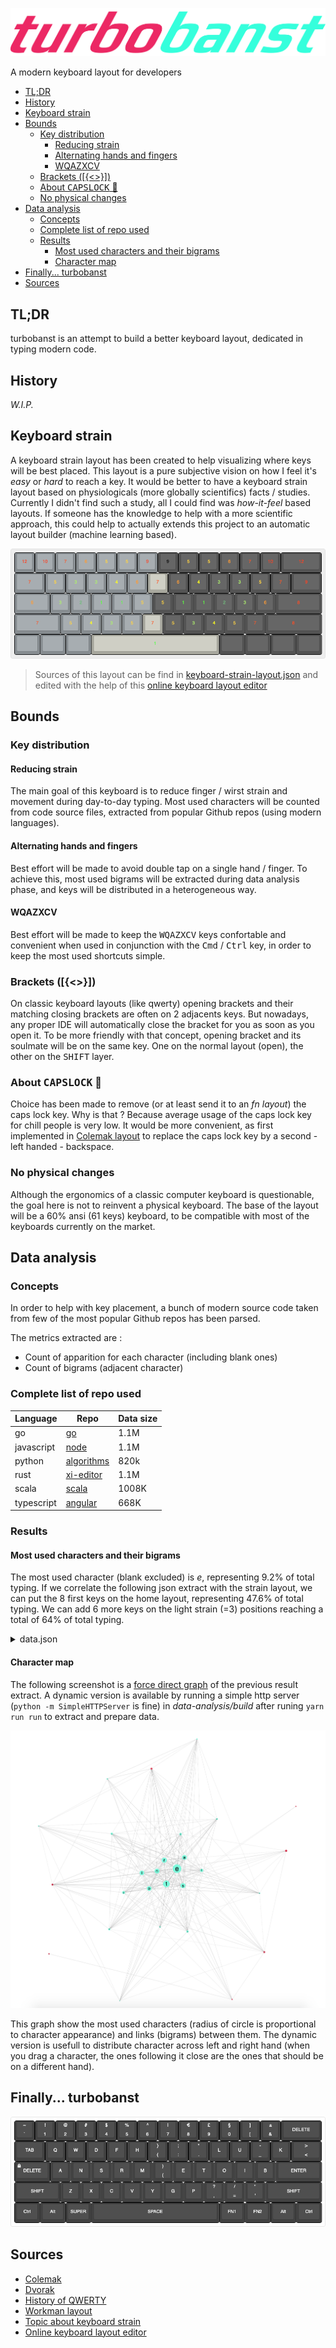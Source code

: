 ![logo](logo.png)

A modern keyboard layout for developers

- [TL;DR](#tldr)
- [History](#history)
- [Keyboard strain](#keyboard-strain)
- [Bounds](#bounds)
  - [Key distribution](#key-distribution)
    - [Reducing strain](#reducing-strain)
    - [Alternating hands and fingers](#alternating-hands-and-fingers)
    - [WQAZXCV](#wqazxcv)
  - [Brackets ([{<>}])](#brackets)
  - [About <kbd>CAPSLOCK</kbd> 🤬](#about-kbdcapslockkbd-%F0%9F%A4%AC)
  - [No physical changes](#no-physical-changes)
- [Data analysis](#data-analysis)
  - [Concepts](#concepts)
  - [Complete list of repo used](#complete-list-of-repo-used)
  - [Results](#results)
    - [Most used characters and their bigrams](#most-used-characters-and-their-bigrams)
    - [Character map](#character-map)
- [Finally... turbobanst](#finally-turbobanst)
- [Sources](#sources)

## TL;DR

turbobanst is an attempt to build a better keyboard layout, dedicated in typing modern code.

## History

*W.I.P.*

## Keyboard strain

A keyboard strain layout has been created to help visualizing where keys will be best placed. This layout is a pure subjective vision on how I feel it's *easy* or *hard* to reach a key. It would be better to have a keyboard strain layout based on physiologicals (more globally scientifics) facts / studies. Currently I didn't find such a study, all I could find was *how-it-feel* based layouts. If someone has the knowledge to help with a more scientific approach, this could help to actually extends this project to an automatic layout builder (machine learning based).

![keyboard strain layout](resources/keyboard-strain-layout.png)

> Sources of this layout can be find in [keyboard-strain-layout.json](resources/keyboard-strain-layout.json) and edited with the help of this [online keyboard layout editor](http://www.keyboard-layout-editor.com/##@_backcolor=%23ffffff&name=Keyboard%20strain&author=Banst%3B&@_c=%23878d91&t=%23ff0000&a:7%3B&=12&=10&_t=%23ff2f00%3B&=7&_t=%23ff7700%3B&=6&_t=%23ffa800%3B&=5&=5&_t=%23ff0000%3B&=9&_c=%23545454&t=%23000000%3B&=9&_t=%23ffa800%3B&=5&=5&_t=%23ff7700%3B&=6&_t=%23ff2f00%3B&=7&_t=%23ff0000%3B&=10&_w:2%3B&=12%3B&@_c=%23878d91&t=%23ff2f00&w:1.5%3B&=7&_t=%23ffa800%3B&=5&_t=%2383c445%3B&=3&=3&_t=%23f9ff00%3B&=4&_t=%23ff7700%3B&=6&_c=%23a8a89e&t=%23ff2f00%3B&=7&_c=%23545454&t=%23ff7700%3B&=6&_t=%23f9ff00%3B&=4&_t=%2383c445%3B&=3&=3&_t=%23ffa800%3B&=5&_t=%23ff2f00%3B&=7&_t=%23ff0000&w:1.5%3B&=9%3B&@_c=%23878d91&t=%23ff7700&w:1.75%3B&=6&_t=%2383c445%3B&=3&_t=%23519c5f%3B&=2&_t=%2313ff00%3B&=1&=1&_t=%23ffa800%3B&=5&_c=%23545454%3B&=5&_t=%2313ff00%3B&=1&=1&_t=%23519c5f%3B&=2&_t=%2383c445%3B&=3&_t=%23ff7700%3B&=6&_t=%23ff1f00&w:2.25%3B&=8%3B&@_c=%23878d91&t=%23ff2f00&w:2.25%3B&=7&_t=%23ffa800%3B&=5&_t=%23f9ff00%3B&=4&_t=%2383c445%3B&=3&_t=%23ffa800%3B&=5&_c=%23a8a89e&t=%23ff2f00%3B&=7&_c=%23545454&t=%23ffa800%3B&=5&_t=%2383c445%3B&=3&_t=%23f9ff00%3B&=4&_t=%23ffa800%3B&=5&_t=%23ff2f00%3B&=7&_t=%23ff1f00&w:2.75%3B&=8%3B&@_c=%23878d91&t=%23000000&w:1.25%3B&=&_w:1.25%3B&=&_w:1.25%3B&=&_c=%23a8a89e&t=%2300ff1b&w:6.25%3B&=1&_c=%23545454&t=%23000000&w:1.25%3B&=&_w:1.25%3B&=&_w:1.25%3B&=&_w:1.25%3B&=)

## Bounds

### Key distribution

#### Reducing strain

The main goal of this keyboard is to reduce finger / wirst strain and movement during day-to-day typing. Most used characters will be counted from code source files, extracted from popular Github repos (using modern languages). 

#### Alternating hands and fingers

Best effort will be made to avoid double tap on a single hand / finger. To achieve this, most used bigrams will be extracted during data analysis phase, and keys will be distributed in a heterogeneous way.

#### WQAZXCV

Best effort will be made to keep the <kbd>WQ</kbd><kbd>A</kbd><kbd>Z</kbd><kbd>X</kbd><kbd>C</kbd><kbd>V</kbd> keys confortable and convenient when used in conjunction with the <kbd>Cmd</kbd> / <kbd>Ctrl</kbd> key, in order to keep the most used shortcuts simple.

### Brackets ([{<>}])

On classic keyboard layouts (like qwerty) opening brackets and their matching closing brackets are often on 2 adjacents keys. But nowadays, any proper IDE will automatically close the bracket for you as soon as you open it. To be more friendly with that concept, opening bracket and its soulmate will be on the same key. One on the normal layout (open), the other on the <kbd>SHIFT</kbd> layer.

### About <kbd>CAPSLOCK</kbd> 🤬

Choice has been made to remove (or at least send it to an *fn layout*) the caps lock key. Why is that ? Because average usage of the caps lock key for chill people is very low. It would be more convenient, as first implemented in [Colemak layout](https://colemak.com) to replace the caps lock key by a second - left handed - backspace.

### No physical changes

Although the ergonomics of a classic computer keyboard is questionable, the goal here is not to reinvent a physical keyboard. The base of the layout will be a 60% ansi (61 keys) keyboard, to be compatible with most of the keyboards currently on the market.

## Data analysis

### Concepts

In order to help with key placement, a bunch of modern source code taken from few of the most popular Github repos has been parsed. 

The metrics extracted are :

- Count of apparition for each character (including blank ones)
- Count of bigrams (adjacent character)

### Complete list of repo used

| Language   | Repo                                                                          | Data size |
| ---------- | ----------------------------------------------------------------------------- | --------- |
| go         | [go](https://github.com/golang/go)                                            | 1.1M      |
| javascript | [node](https://github.com/nodejs/node)                                        | 1.1M      |
| python     | [algorithms](https://github.com/keon/algorithms)                              | 820k      |
| rust       | [xi-editor](https://github.com/xi-editor/xi-editor/tree/master/rust/rope/src) | 1.1M      |
| scala      | [scala](https://github.com/scala/scala)                                       | 1008K     |
| typescript | [angular](https://github.com/angular/angular)                                 | 668K      |

### Results

#### Most used characters and their bigrams

The most used character (blank excluded) is *e*, representing 9.2% of total typing. If we correlate the following json extract with the strain layout, we can put the 8 first keys on the home layout, representing 47.6% of total typing. We can add 6 more keys on the light strain (=3) positions reaching a total of 64% of total typing.

<details><summary>data.json</summary>
<p>

```json
{
  "nodes": [
    { "id": "e", "group": 0, "percentage": 9.256777852152501 },
    { "id": "t", "group": 0, "percentage": 7.140935104882532 },
    { "id": "r", "group": 0, "percentage": 5.511389658620024 },
    { "id": "s", "group": 0, "percentage": 5.4301477600317805 },
    { "id": "n", "group": 0, "percentage": 5.222289982858719 },
    { "id": "a", "group": 0, "percentage": 5.16088021876697 },
    { "id": "o", "group": 0, "percentage": 4.956272117537438 },
    { "id": "i", "group": 0, "percentage": 4.922864234005824 },
    { "id": "l", "group": 0, "percentage": 3.4022588588595886 },
    { "id": "c", "group": 0, "percentage": 3.067937057117762 },
    { "id": "d", "group": 0, "percentage": 2.683199722046409 },
    { "id": "p", "group": 0, "percentage": 2.490861425313943 },
    { "id": "u", "group": 0, "percentage": 2.363486276648861 },
    { "id": ",", "group": 1, "percentage": 2.3092743929180144 },
    { "id": "f", "group": 0, "percentage": 2.2506891135248477 },
    { "id": ".", "group": 1, "percentage": 2.041889841452259 },
    { "id": ")", "group": 1, "percentage": 2.014647230972388 },
    { "id": "(", "group": 1, "percentage": 2.01312869081186 },
    { "id": "m", "group": 0, "percentage": 1.8604850338755938 },
    { "id": "h", "group": 0, "percentage": 1.6483146026466333 },
    { "id": "v", "group": 0, "percentage": 1.4605926680021721 },
    { "id": "g", "group": 0, "percentage": 1.459225981857697 },
    { "id": "=", "group": 1, "percentage": 1.4321048545906683 },
    { "id": "_", "group": 0, "percentage": 1.2623624354468577 },
    { "id": ":", "group": 1, "percentage": 1.2106105867760664 },
    { "id": "b", "group": 0, "percentage": 1.2084846305513273 },
    { "id": "/", "group": 1, "percentage": 1.1458296635279455 },
    { "id": "y", "group": 0, "percentage": 1.0093129030964856 }
  ],
  "links": [
    { "source": "e", "target": "r", "value": 1 },
    { "source": "e", "target": "s", "value": 0.6907369226780578 },
    { "source": "e", "target": "t", "value": 0.6274892282620773 },
    { "source": "i", "target": "n", "value": 0.6033901653106829 },
    { "source": "n", "target": "o", "value": 0.546833911529772 },
    { "source": "e", "target": "n", "value": 0.5303398807392684 },
    { "source": "s", "target": "t", "value": 0.5025617600217287 },
    { "source": "e", "target": "l", "value": 0.4888578871344091 },
    { "source": "o", "target": "r", "value": 0.48221582982505956 },
    { "source": "a", "target": "r", "value": 0.45086976382424476 },
    { "source": "d", "target": "e", "value": 0.44943764737836267 },
    { "source": "a", "target": "t", "value": 0.44864751416684157 },
    { "source": "i", "target": "t", "value": 0.4355115495253028 },
    { "source": "a", "target": "l", "value": 0.4103013617452067 },
    { "source": "c", "target": "o", "value": 0.3814614995246855 },
    { "source": "h", "target": "t", "value": 0.37210335930073213 },
    { "source": "r", "target": "t", "value": 0.312584105976617 },
    { "source": "n", "target": "t", "value": 0.3109668020592847 },
    { "source": "i", "target": "s", "value": 0.3101149396906135 },
    { "source": "o", "target": "p", "value": 0.3016703909924814 },
    { "source": "a", "target": "n", "value": 0.2869047766021803 },
    { "source": "f", "target": "i", "value": 0.2832997938246151 },
    { "source": "e", "target": "m", "value": 0.2786454153754985 },
    { "source": "o", "target": "t", "value": 0.2703366708230966 },
    { "source": "c", "target": "e", "value": 0.26752182125705254 },
    { "source": "n", "target": "s", "value": 0.26071926813911284 },
    { "source": "i", "target": "l", "value": 0.2525339819010111 },
    { "source": "a", "target": "c", "value": 0.2217434783145471 },
    { "source": "e", "target": "p", "value": 0.22163236583167695 },
    { "source": "a", "target": "s", "value": 0.21744712897690094 },
    { "source": "a", "target": "m", "value": 0.21303966715638464 },
    { "source": "c", "target": "t", "value": 0.21255817973061397 },
    { "source": "i", "target": "r", "value": 0.21085445499327152 },
    { "source": "d", "target": "n", "value": 0.20592846825269448 },
    { "source": "/", "target": "/", "value": 0.202113606340819 },
    { "source": "g", "target": "n", "value": 0.20024938579488635 },
    { "source": "d", "target": "i", "value": 0.19869381103470413 },
    { "source": "r", "target": "u", "value": 0.19629871973728072 },
    { "source": "e", "target": "h", "value": 0.19607649477154038 },
    { "source": "f", "target": "o", "value": 0.19269373695971556 },
    { "source": "l", "target": "u", "value": 0.18821220015061915 },
    { "source": "i", "target": "o", "value": 0.18558253805602537 },
    { "source": "a", "target": "p", "value": 0.18316275509574192 },
    { "source": "t", "target": "u", "value": 0.18243435104137087 },
    { "source": "n", "target": "u", "value": 0.17427375646612922 },
    { "source": ".", "target": "a", "value": 0.1721749651230262 },
    { "source": "a", "target": "d", "value": 0.16906381560266176 },
    { "source": "e", "target": "v", "value": 0.1685946740083211 },
    { "source": "l", "target": "o", "value": 0.16626131186804777 },
    { "source": "a", "target": "v", "value": 0.16054519191594957 },
    { "source": "m", "target": "o", "value": 0.15977975036728848 },
    { "source": "a", "target": "e", "value": 0.1590760379757775 },
    { "source": "d", "target": "o", "value": 0.15552043852393238 },
    { "source": "e", "target": "g", "value": 0.15148335164631663 },
    { "source": ".", "target": "s", "value": 0.148940110371733 },
    { "source": "g", "target": "r", "value": 0.1481870146545019 },
    { "source": "(", "target": "t", "value": 0.14747095643156088 },
    { "source": "s", "target": "u", "value": 0.14358201953110533 },
    { "source": "e", "target": "f", "value": 0.1416066865023025 },
    { "source": "o", "target": "s", "value": 0.1380387412190274 },
    { "source": "s", "target": "s", "value": 0.13586587488734428 },
    { "source": "t", "target": "y", "value": 0.13452017926147236 },
    { "source": "(", "target": "e", "value": 0.12387807256879714 },
    { "source": "e", "target": "u", "value": 0.11756935270805813 },
    { "source": "c", "target": "h", "value": 0.11714959443943752 },
    { "source": "p", "target": "t", "value": 0.11672983617081692 },
    { "source": "(", "target": ")", "value": 0.11437178236768356 },
    { "source": "r", "target": "r", "value": 0.11319892838183188 },
    { "source": ".", "target": "v", "value": 0.11268040346177113 },
    { "source": "p", "target": "r", "value": 0.1123841035074507 },
    { "source": "c", "target": "i", "value": 0.10919887899850615 },
    { "source": ".", "target": "t", "value": 0.10854454993271521 },
    { "source": "c", "target": "n", "value": 0.10460622970653959 },
    { "source": "i", "target": "m", "value": 0.10424820059506908 },
    { "source": "_", "target": "v", "value": 0.10386547982073853 },
    { "source": "a", "target": "h", "value": 0.10347041321497796 },
    { "source": "p", "target": "y", "value": 0.10337164656353783 },
    { "source": "n", "target": "r", "value": 0.10203829676909591 },
    { "source": "h", "target": "i", "value": 0.10172965098334548 },
    { "source": "m", "target": "p", "value": 0.09989012210027284 },
    { "source": "g", "target": "i", "value": 0.09951974715737232 },
    { "source": "g", "target": "s", "value": 0.09859380980012099 },
    { "source": ".", "target": "e", "value": 0.0976925641057297 },
    { "source": ")", "target": ")", "value": 0.09674193508561835 },
    { "source": ":", "target": "=", "value": 0.09608760601982741 },
    { "source": "l", "target": "p", "value": 0.0934209064309436 },
    { "source": "r", "target": "s", "value": 0.093001148162323 },
    { "source": "b", "target": "o", "value": 0.09043321522487932 },
    { "source": "a", "target": "b", "value": 0.08771713231027543 },
    { "source": "b", "target": "u", "value": 0.086717119964444 },
    { "source": "i", "target": "v", "value": 0.08637143668440352 },
    { "source": "l", "target": "l", "value": 0.08548253682144225 },
    { "source": "(", "target": "s", "value": 0.08497635773281152 },
    { "source": "b", "target": "e", "value": 0.08460598278991098 },
    { "source": "f", "target": "l", "value": 0.08282818306398844 },
    { "source": "l", "target": "s", "value": 0.08212447067247744 },
    { "source": "o", "target": "u", "value": 0.08177878739243695 },
    { "source": "m", "target": "u", "value": 0.07924789194928332 },
    { "source": "e", "target": "i", "value": 0.07823553377202187 },
    { "source": "c", "target": "l", "value": 0.07813676712058173 },
    { "source": "_", "target": "e", "value": 0.07633427573179916 },
    { "source": "(", "target": "c", "value": 0.07593920912603859 },
    { "source": "p", "target": "s", "value": 0.07493919678020716 },
    { "source": ".", "target": "r", "value": 0.0744083260287164 },
    { "source": "a", "target": "u", "value": 0.07371695946863542 },
    { "source": "s", "target": "y", "value": 0.07363053864862529 },
    { "source": "a", "target": "i", "value": 0.07318608871714466 },
    { "source": "_", "target": "t", "value": 0.07313670539142458 },
    { "source": "l", "target": "t", "value": 0.07238360967419351 },
    { "source": "=", "target": "=", "value": 0.06932184347954913 },
    { "source": "b", "target": "l", "value": 0.06770453956221682 },
    { "source": "f", "target": "u", "value": 0.06743293127075643 },
    { "source": "(", "target": "r", "value": 0.06574155236484401 },
    { "source": "p", "target": "u", "value": 0.06409955678465167 },
    { "source": "d", "target": "d", "value": 0.06351930270744083 },
    { "source": "(", "target": "n", "value": 0.06192669045296856 },
    { "source": "c", "target": "r", "value": 0.06158100717292806 },
    { "source": ")", "target": "e", "value": 0.06124766972431758 },
    { "source": "_", "target": "s", "value": 0.05959332831269522 },
    { "source": "a", "target": "f", "value": 0.05950690749268509 },
    { "source": "d", "target": "l", "value": 0.05925999086408474 },
    { "source": ".", "target": "o", "value": 0.059037765898344426 },
    { "source": "b", "target": "r", "value": 0.058827886764034124 },
    { "source": ".", "target": "p", "value": 0.058173557698243186 },
    { "source": "a", "target": "g", "value": 0.05816121186681317 },
    { "source": "h", "target": "s", "value": 0.05705008703811158 },
    { "source": "f", "target": "f", "value": 0.056716749589501105 },
    { "source": ".", "target": "f", "value": 0.05624760799516043 },
    { "source": "h", "target": "o", "value": 0.054605612414968085 },
    { "source": ":", "target": ":", "value": 0.05348214175483648 },
    { "source": ".", "target": "c", "value": 0.052877196014765614 },
    { "source": "o", "target": "o", "value": 0.05264262521759528 },
    { "source": "c", "target": "s", "value": 0.05151915455746367 },
    { "source": ",", "target": "e", "value": 0.05145742540031358 },
    { "source": "_", "target": "r", "value": 0.05085247966024272 },
    { "source": ".", "target": "n", "value": 0.05032160890875196 },
    { "source": "c", "target": "u", "value": 0.050136421437301695 },
    { "source": "f", "target": "n", "value": 0.05005000061729157 },
    { "source": "f", "target": "r", "value": 0.049593204854380915 },
    { "source": "c", "target": "p", "value": 0.04849442585710935 },
    { "source": "e", "target": "e", "value": 0.04828454672279905 },
    { "source": "d", "target": "r", "value": 0.048049975925628714 },
    { "source": "(", "target": "g", "value": 0.04796355510561859 },
    { "source": "(", "target": "o", "value": 0.046852430276917 },
    { "source": "t", "target": "t", "value": 0.04679070111976691 },
    { "source": ")", "target": "t", "value": 0.046296867862566204 },
    { "source": "i", "target": "p", "value": 0.04506228471956444 },
    { "source": "(", "target": "d", "value": 0.04484005975382412 },
    { "source": ".", "target": "d", "value": 0.04459314312522377 },
    { "source": ":", "target": "t", "value": 0.044543759799503695 },
    { "source": "a", "target": "y", "value": 0.044407955653773507 },
    { "source": ":", "target": "e", "value": 0.044173384856603166 },
    { "source": "b", "target": "m", "value": 0.044136347362313116 },
    { "source": ",", "target": "s", "value": 0.04403758071087297 },
    { "source": "(", "target": "p", "value": 0.04348201829652218 },
    { "source": "(", "target": "v", "value": 0.04171656440202966 },
    { "source": ".", "target": "l", "value": 0.041259768639119 },
    { "source": "g", "target": "u", "value": 0.04075358955048828 },
    { "source": "m", "target": "y", "value": 0.04011160631612736 },
    { "source": ")", "target": ".", "value": 0.03982765219323695 },
    { "source": ",", "target": "t", "value": 0.03981530636180693 },
    { "source": ".", "target": "i", "value": 0.03969184804750676 },
    { "source": "l", "target": "y", "value": 0.03938320226175632 },
    { "source": "o", "target": "v", "value": 0.039123939801725946 },
    { "source": "(", "target": "f", "value": 0.038556031555945135 },
    { "source": ")", "target": ",", "value": 0.038247385770194695 },
    { "source": "_", "target": "o", "value": 0.03817331078161459 },
    { "source": "(", "target": "i", "value": 0.03816096495018457 },
    { "source": "r", "target": "y", "value": 0.03816096495018457 },
    { "source": "i", "target": "u", "value": 0.037926394153014235 },
    { "source": "_", "target": "c", "value": 0.0379017024901542 },
    { "source": "n", "target": "y", "value": 0.03514858208126026 },
    { "source": "f", "target": "t", "value": 0.03485228212693984 },
    { "source": ":", "target": "s", "value": 0.03477820713835973 },
    { "source": "_", "target": "i", "value": 0.03385226978110841 },
    { "source": "d", "target": "s", "value": 0.033753503129668266 },
    { "source": "e", "target": "o", "value": 0.033469549006777864 },
    { "source": "d", "target": "u", "value": 0.033457203175347845 },
    { "source": "e", "target": "y", "value": 0.03338312818676774 },
    { "source": "f", "target": "s", "value": 0.03250657415523649 },
    { "source": ":", "target": "d", "value": 0.032333732515216235 },
    { "source": "(", "target": "l", "value": 0.03232138668378622 },
    { "source": "_", "target": "d", "value": 0.03212385338090594 },
    { "source": "b", "target": "i", "value": 0.03154359930369511 },
    { "source": ".", "target": "g", "value": 0.03132137433795479 },
    { "source": ".", "target": "m", "value": 0.03130902850652477 },
    { "source": ".", "target": "b", "value": 0.03116087852936456 },
    { "source": ")", "target": "s", "value": 0.03111149520364449 },
    { "source": ")", "target": ":", "value": 0.030099137026383043 },
    { "source": "m", "target": "r", "value": 0.030086791194953024 },
    { "source": "g", "target": "o", "value": 0.029704070420622477 },
    { "source": "(", "target": "m", "value": 0.0295806121063223 },
    { "source": ")", "target": "d", "value": 0.02946949962345214 },
    { "source": "m", "target": "s", "value": 0.02906208718626156 },
    { "source": ")", "target": "r", "value": 0.028827516389091222 },
    { "source": "g", "target": "h", "value": 0.02725959579747898 },
    { "source": "b", "target": "y", "value": 0.025975629328757147 },
    { "source": "_", "target": "m", "value": 0.025518833565846492 },
    { "source": ":", "target": "n", "value": 0.025345991925826244 },
    { "source": "(", "target": "a", "value": 0.025284262768676156 },
    { "source": "n", "target": "n", "value": 0.025247225274386102 },
    { "source": "_", "target": "n", "value": 0.025062037802935838 },
    { "source": "_", "target": "l", "value": 0.02411140878282448 },
    { "source": "(", "target": "h", "value": 0.022975592291262854 },
    { "source": "p", "target": "p", "value": 0.02295090062840282 },
    { "source": ",", "target": "d", "value": 0.022666946505512413 },
    { "source": "_", "target": "p", "value": 0.022259534068321832 },
    { "source": "(", "target": "y", "value": 0.02206200076544155 },
    { "source": "d", "target": "t", "value": 0.02183977579970123 },
    { "source": ":", "target": "h", "value": 0.020987913431030014 },
    { "source": "r", "target": "v", "value": 0.02038296769095915 },
    { "source": "m", "target": "t", "value": 0.020296546870949023 },
    { "source": "g", "target": "t", "value": 0.019679255299448143 },
    { "source": ":", "target": "r", "value": 0.019444684502277806 },
    { "source": "b", "target": "s", "value": 0.018938505413647083 },
    { "source": ",", "target": "r", "value": 0.018827392930776923 },
    { "source": "_", "target": "f", "value": 0.018494055482166448 },
    { "source": "h", "target": "r", "value": 0.018444672156446375 },
    { "source": "l", "target": "n", "value": 0.018382942999296287 },
    { "source": "l", "target": "r", "value": 0.017728613933505354 },
    { "source": ".", "target": "h", "value": 0.017568118124915124 },
    { "source": ")", "target": "l", "value": 0.017284164002024715 },
    { "source": ")", "target": "y", "value": 0.016987864047704294 },
    { "source": "b", "target": "t", "value": 0.01683971407054408 },
    { "source": "_", "target": "g", "value": 0.016802676576254026 },
    { "source": "n", "target": "v", "value": 0.016765639081963976 },
    { "source": "_", "target": "h", "value": 0.01658045161051371 },
    { "source": ".", "target": "u", "value": 0.016506376621933605 },
    { "source": "m", "target": "m", "value": 0.01648168495907357 },
    { "source": ".", "target": "_", "value": 0.016395264139063444 },
    { "source": "(", "target": "b", "value": 0.015852047556142668 },
    { "source": "a", "target": "o", "value": 0.015765626736132545 },
    { "source": ")", "target": "n", "value": 0.015197718490351732 },
    { "source": "_", "target": "b", "value": 0.014802651884591168 },
    { "source": ")", "target": "g", "value": 0.013703872887319597 },
    { "source": "n", "target": "p", "value": 0.01332115211298905 },
    { "source": ",", "target": "f", "value": 0.013210039630118891 },
    { "source": ",", "target": "n", "value": 0.012913739675798466 },
    { "source": "c", "target": "d", "value": 0.012753243867208237 },
    { "source": ".", "target": ".", "value": 0.012716206372918185 },
    { "source": ":", "target": "f", "value": 0.012247064778577513 },
    { "source": "d", "target": "f", "value": 0.012148298127137372 },
    { "source": "a", "target": "a", "value": 0.012037185644267213 },
    { "source": "d", "target": "p", "value": 0.012037185644267213 },
    { "source": "o", "target": "y", "value": 0.011950764824257089 },
    { "source": ",", "target": "l", "value": 0.01179026901566686 },
    { "source": "_", "target": "a", "value": 0.011728539858516771 },
    { "source": "/", "target": "s", "value": 0.01158038988135656 },
    { "source": ":", "target": "p", "value": 0.011419894072766331 },
    { "source": ",", "target": "y", "value": 0.01132112742132619 },
    { "source": "/", "target": "l", "value": 0.011135939949875924 },
    { "source": ",", "target": "g", "value": 0.011037173298435784 },
    { "source": "g", "target": "l", "value": 0.010851985826985518 },
    { "source": ")", "target": "c", "value": 0.010827294164125483 },
    { "source": "c", "target": "c", "value": 0.010333460906924778 },
    { "source": ")", "target": "f", "value": 0.010296423412634724 }
  ]
}
```

</p>
</details>

#### Character map

The following screenshot is a [force direct graph](https://observablehq.com/@d3/force-directed-graph) of the previous result extract. A dynamic version is available by running a simple http server (`python -m SimpleHTTPServer` is fine) in *data-analysis/build* after runing `yarn run run` to extract and prepare data.

![](resources/charmap.png)

This graph show the most used characters (radius of circle is proportional to character appearance) and links (bigrams) between them. The dynamic version is usefull to distribute character across left and right hand (when you drag a character, the ones following it close are the ones that should be on a different hand).

## Finally... turbobanst

![](resources/turbobanst-layout.png)

## Sources

- [Colemak](https://colemak.com)
- [Dvorak](https://www.dvorak-keyboard.com)
- [History of QWERTY](https://en.wikipedia.org/wiki/QWERTY#History)
- [Workman layout](https://workmanlayout.org)
- [Topic about keyboard strain](https://geekhack.org/index.php?topic=82183.0)
- [Online keyboard layout editor](http://www.keyboard-layout-editor.com)